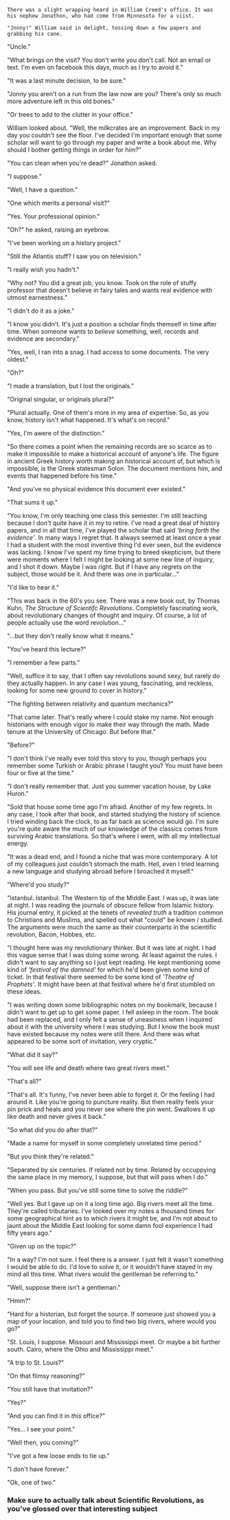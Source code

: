 	There was a slight wrapping heard in William Creed's office. It was his nephew Jonathon, who had come from Minnesota for a viist.

	"Jnnny!" William said in delight, tossing down a few papers and grabbing his cane.

"Uncle."

"What brings on the visit? You don't write you don't call. Not an email or text. I'm even on facebook this days, much as I try to avoid it."

"It was a last minute decision, to be sure."

"Jonny you aren't on a run from the law now are you? There's only so much more adventure left in this old bones."

"Or trees to add to the clutter in your office." 

William looked about. "Well, the milkcrates are an improvement. Back in my day you couldn't see the floor. I've decided I'm important enough that some scholar will want to go through my paper and write a book about me. Why should I bother getting things in order for him?"

"You can clean when you're dead?" Jonathon asked.

"I suppose."

"Well, I have a question."

"One which merits a personal visit?"

"Yes. Your professional opinion."

"Oh?" he asked, raising an eyebrow.

"I've been working on a history project."

"Still the Atlantis stuff? I saw you on television."

"I really wish you hadn't."

"Why not? You did a great job, you know. Took on the role of stuffy professor that doesn't believe in fairy tales and wants real evidence with utmost earnestness."

"I didn't do it as a joke."

"I know you didn't. It's just a position a scholar finds themself in time after time. When someone wants to *believe* something, well, records and evidence are secondary."

"Yes, well, I ran into a snag. I had access to some documents. The very oldest."

"Oh?"

"I made a translation, but I lost the originals."

"Original singular, or originals plural?"

"Plural actually. One of them's more in my area of expertise. So, as you know, history isn't what happened. It's what's on record."

"Yes, I'm awere of the distinction." 

"So there comes a point when the remaining records are so scarce as to make it impossible to make a historical account of anyone's life. The figure in ancient Greek history worth making an historical account of, but which is impossible, is the Greek statesman Solon. The document mentions him, and events that happened before his time."

"And you've no physical evidence this document ever existed."

"That sums it up."

"You know, I'm only teaching one class this semester. I'm still teaching because I don't quite have it in my to retire. I've read a great deal of history papers, and in all that time, I've played the scholar that said *'bring forth the evidence'*. In many ways I regret that. It always seemed at least once a year I had a student with the most inventive thing I'd ever seen, but the evidence was lacking. I know I've spent my time trying to breed skepticism, but there were moments where I felt I might be looking at some new line of inquiry, and I shot it down. Maybe I was right. But if I have any regrets on the subject, those would be it. And there was one in particular..."

"I'd like to hear it."

"This was back in the 60's you see. There was a new book out, by Thomas Kuhn, *The Structure of Scientifc Revolutions*. Completely fascinating work, about revolutionary changes of thought and inquiry. Of course, a lot of people actually use the word revolution..."

"...but they don't really know what it means."

"You've heard this lecture?"

"I remember a few parts."

"Well, suffice it to say, that I often say revolutions sound sexy, but rarely do they actually happen. In any case I was young, fascinating, and reckless, looking for some new ground to cover in history."

"The fighting between relativity and quantum mechanics?"

"That came later. That's really where I could stake my name. Not enough historians with enough vigor to make their way through the math. Made tenure at the University of Chicago. But before that."

"Before?"

"I don't think I've really ever told this story to you, though perhaps you remember some Turkish or Arabic phrase I taught you? You must have been four or five at the time."

"I don't really remember that. Just you summer vacation house, by Lake Huron."

"Sold that house some time ago I'm afraid. Another of my few regrets. In any case, I took after that book, and started studying the history of science. I tried winding back the clock, to as far back as science would go. I'm sure you're quite aware the much of our knowledge of the classics comes from surviving Arabic translations. So that's where I went, with all my intellectual energy. 

"It was a dead end, and I found a niche that was more contemporary. A lot of my colleagues just couldn't stomach the math. Hell, even I tried learning a new language and studying abroad before I broached it myself."

"Where'd you study?"

"Istanbul. Istanbul. The Western tip of the Middle East. I was up, it was late at night. I was reading the journals of obscure fellow from Islamic history. His journal entry, it picked at the tenets of *revealed truth* a tradition common to Christians and Muslims, and spelled out what "could" be known / studied. The arguments were much the same as their counterparts in the scientific revolution, Bacon, Hobbes, etc. 

"I thought here was my revolutionary thinker. But it was late at night. I had this vague sense that I was doing some wrong. At least against the rules. I didn't want to say anything so I just kept reading. He kept mentioning some kind of *'festival of the damned'* for which he'd been given some kind of ticket. In that festival there seemed to be some kind of *'Theatre of Prophets'*. It might have been at that festival where he'd first stumbled on these ideas. 

"I was writing down some bibliographic notes on my bookmark, because I didn't want to get up to get some paper. I fell asleep in the room. The book had been replaced, and I only felt a sense of uneasiness when I inquired about it with the university where I was studying. But I know the book must have existed because my notes were still there. And there was what appeared to be some sort of invitation, very cryptic."

"What did it say?"

"You will see life and death where two great rivers meet." 

"That's all?" 

"That's all. It's funny, I've never been able to forget it. Or the feeling I had around it. Like you're going to puncture reality. But then reality feels your pin prick and heals and you never see where the pin went. Swallows it up like death and never gives it back." 

"So what did you do after that?"

"Made a name for myself in some completely unrelated time period."

"But you think they're related."

"Separated by six centuries. If related not by time. Related by occuppying the same place in my memory, I suppose, but that will pass when I do."

"When you pass. But you've still some time to solve the riddle?"

"Well yes. But I gave up on it a long time ago. Big rivers meet all the time. They're called tributaries. I've looked over my notes a thousand times for some geographical hint as to which rivers it might be, and I'm not about to jaunt about the Middle East looking for some damn fool experience I had fifty years ago."

"Given up on the topic?"

"In a way? I'm not sure. I feel there is a answer. I just felt it wasn't something I would be able to do. I'd love to solve it, or it wouldn't have stayed in my mind all this time. What rivers would the gentleman be referring to."

"Well, suppose there isn't a gentleman."

"Hmm?"

"Hard for a historian, but forget the source. If someone just showed you a map of your location, and told you to find two big rivers, where would you go?"

"St. Louis, I suppose. Missouri and Mississippi meet. Or maybe a bit further south. Cairo, where the Ohio and Mississippi meet."

"A trip to St. Louis?"

"On that flimsy reasoning?"

"You still have that invitation?"

"Yes?"

"And you can find it in *this* office?"

"Yes... I see your point."

"Well then, you coming?"

"I've got a few loose ends to tie up."

"I don't have forever."

"Ok, one of two." 

### Make sure to actually talk about Scientific Revolutions, as you've glossed over that interesting subject
